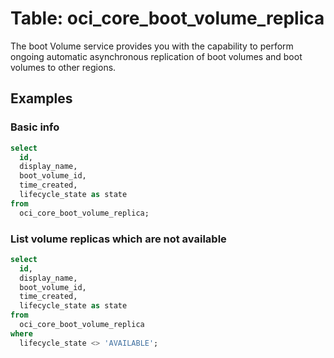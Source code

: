 # Table: oci_core_boot_volume_replica

The boot Volume service provides you with the capability to perform ongoing automatic asynchronous replication of boot volumes and boot volumes to other regions.

## Examples

### Basic info

```sql
select
  id,
  display_name,
  boot_volume_id,
  time_created,
  lifecycle_state as state
from
  oci_core_boot_volume_replica;
```

### List volume replicas which are not available

```sql
select
  id,
  display_name,
  boot_volume_id,
  time_created,
  lifecycle_state as state
from
  oci_core_boot_volume_replica
where
  lifecycle_state <> 'AVAILABLE';
```
